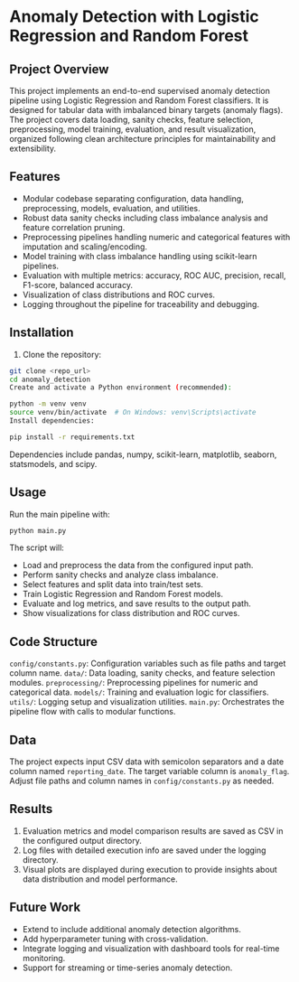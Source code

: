 # Anomaly Detection with Logistic Regression and Random Forest

## Project Overview
This project implements an end-to-end supervised anomaly detection pipeline using Logistic Regression and Random Forest classifiers. It is designed for tabular data with imbalanced binary targets (anomaly flags). The project covers data loading, sanity checks, feature selection, preprocessing, model training, evaluation, and result visualization, organized following clean architecture principles for maintainability and extensibility.

## Features
* Modular codebase separating configuration, data handling, preprocessing, models, evaluation, and utilities.
* Robust data sanity checks including class imbalance analysis and feature correlation pruning.
* Preprocessing pipelines handling numeric and categorical features with imputation and scaling/encoding.
* Model training with class imbalance handling using scikit-learn pipelines.
* Evaluation with multiple metrics: accuracy, ROC AUC, precision, recall, F1-score, balanced accuracy.
* Visualization of class distributions and ROC curves.
* Logging throughout the pipeline for traceability and debugging.

## Installation

1. Clone the repository:

```bash
git clone <repo_url>
cd anomaly_detection
Create and activate a Python environment (recommended):
```

```bash
python -m venv venv
source venv/bin/activate  # On Windows: venv\Scripts\activate
Install dependencies:
```

```bash
pip install -r requirements.txt
```

Dependencies include pandas, numpy, scikit-learn, matplotlib, seaborn, statsmodels, and scipy.

## Usage

Run the main pipeline with:

```bash
python main.py
```

The script will:
* Load and preprocess the data from the configured input path.
* Perform sanity checks and analyze class imbalance.
* Select features and split data into train/test sets.
* Train Logistic Regression and Random Forest models.
* Evaluate and log metrics, and save results to the output path.
* Show visualizations for class distribution and ROC curves.

## Code Structure

``config/constants.py``: Configuration variables such as file paths and target column name.
``data/``: Data loading, sanity checks, and feature selection modules.
``preprocessing/``: Preprocessing pipelines for numeric and categorical data.
``models/``: Training and evaluation logic for classifiers.
``utils/``: Logging setup and visualization utilities.
``main.py``: Orchestrates the pipeline flow with calls to modular functions.

## Data

The project expects input CSV data with semicolon separators and a date column named ``reporting_date``. The target variable column is ``anomaly_flag``. Adjust file paths and column names in ``config/constants.py`` as needed.

## Results

1. Evaluation metrics and model comparison results are saved as CSV in the configured output directory.
2. Log files with detailed execution info are saved under the logging directory.
3. Visual plots are displayed during execution to provide insights about data distribution and model performance.

## Future Work

* Extend to include additional anomaly detection algorithms.
* Add hyperparameter tuning with cross-validation.
* Integrate logging and visualization with dashboard tools for real-time monitoring.
* Support for streaming or time-series anomaly detection.